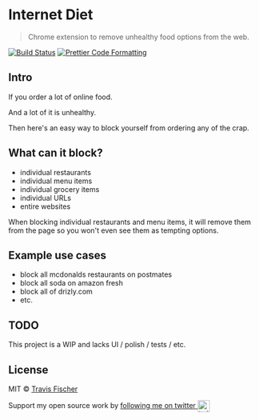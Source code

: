 # Internet Diet

> Chrome extension to remove unhealthy food options from the web.

[![Build Status](https://github.com/transitive-bullshit/internet-diet/actions/workflows/test.yml/badge.svg)](https://github.com/transitive-bullshit/internet-diet/actions/workflows/test.yml) [![Prettier Code Formatting](https://img.shields.io/badge/code_style-prettier-brightgreen.svg)](https://prettier.io)

## Intro

If you order a lot of online food.

And a lot of it is unhealthy.

Then here's an easy way to block yourself from ordering any of the crap.

## What can it block?

- individual restaurants
- individual menu items
- individual grocery items
- individual URLs
- entire websites

When blocking individual restaurants and menu items, it will remove them from the page so you won't even see them as tempting options.

## Example use cases

- block all mcdonalds restaurants on postmates
- block all soda on amazon fresh
- block all of drizly.com
- etc.

## TODO

This project is a WIP and lacks UI / polish / tests / etc.

## License

MIT © [Travis Fischer](https://transitivebullsh.it)

Support my open source work by <a href="https://twitter.com/transitive_bs">following me on twitter <img src="https://storage.googleapis.com/saasify-assets/twitter-logo.svg" alt="twitter" height="24px" align="center"></a>
